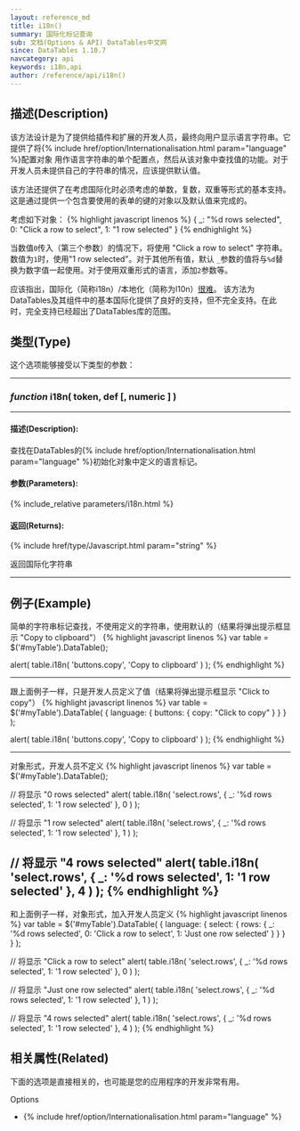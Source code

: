 ```yaml
---
layout: reference_md
title: i18n()
summary: 国际化标记查询
sub: 文档(Options & API) DataTables中文网
since: DataTables 1.10.7
navcategory: api
keywords: i18n,api
author: /reference/api/i18n()
---
```



## 描述(Description)
该方法设计是为了提供给插件和扩展的开发人员，最终向用户显示语言字符串。它提供了将{% include href/option/Internationalisation.html param="language" %}配置对象
用作语言字符串的单个配置点，然后从该对象中查找值的功能。对于开发人员未提供自己的字符串的情况，应该提供默认值。

该方法还提供了在考虑国际化时必须考虑的单数，复数，双重等形式的基本支持。这是通过提供一个包含要使用的表单的键的对象以及默认值来完成的。

考虑如下对象：
{% highlight javascript linenos %}
{
    _: "%d rows selected",
    0: "Click a row to select",
    1: "1 row selected"
}
{% endhighlight %}

当数值`0`传入（第三个参数）的情况下，将使用 "Click a row to select" 字符串。数值为`1`时，使用"1 row selected"。对于其他所有值，默认
`_`参数的值将与`%d`替换为数字值一起使用。对于使用双重形式的语言，添加`2`参数等。

应该指出，国际化（简称i18n）/本地化（简称为l10n）[很难](http://search.cpan.org/dist/Locale-Maketext/lib/Locale/Maketext/TPJ13.pod#A_Localization_Horror_Story:_It_Could_Happen_To_You)。
该方法为DataTables及其组件中的基本国际化提供了良好的支持，但不完全支持。在此时，完全支持已经超出了DataTables库的范围。


## 类型(Type)
这个选项能够接受以下类型的参数：

---
    
### _function_ **i18n( token, def [, numeric ] )**   

---

#### 描述(Description):

查找在DataTables的{% include href/option/Internationalisation.html param="language" %}初始化对象中定义的语言标记。

     
#### 参数(Parameters):
{% include_relative parameters/i18n.html %}

#### 返回(Returns):

{% include href/type/Javascript.html param="string" %}

返回国际化字符串

--- 
    
## 例子(Example)

简单的字符串标记查找，不使用定义的字符串，使用默认的（结果将弹出提示框显示 "Copy to clipboard"）
{% highlight javascript linenos %}
var table = $('#myTable').DataTable();

alert(
    table.i18n( 'buttons.copy', 'Copy to clipboard' )
);
{% endhighlight %}


---

跟上面例子一样，只是开发人员定义了值（结果将弹出提示框显示 "Click to copy"）
{% highlight javascript linenos %}
var table = $('#myTable').DataTable( {
    language: {
        buttons: {
            copy: "Click to copy"
        }
    }
} );

alert(
    table.i18n( 'buttons.copy', 'Copy to clipboard' )
);
{% endhighlight %}



---

对象形式，开发人员不定义
{% highlight javascript linenos %}
var table = $('#myTable').DataTable();
 
// 将显示 "0 rows selected"
alert(
    table.i18n( 'select.rows', {
        _: '%d rows selected',
        1: '1 row selected'
    }, 0 )
);
 
// 将显示 "1 row selected"
alert(
    table.i18n( 'select.rows', {
        _: '%d rows selected',
        1: '1 row selected'
    }, 1 )
);
 
// 将显示 "4 rows selected"
alert(
    table.i18n( 'select.rows', {
        _: '%d rows selected',
        1: '1 row selected'
    }, 4 )
);
{% endhighlight %}
---

和上面例子一样，对象形式，加入开发人员定义
{% highlight javascript linenos %}
var table = $('#myTable').DataTable( {
    language: {
        select: {
            rows: {
                _: '%d rows selected',
                0: 'Click a row to select',
                1: 'Just one row selected'
            }
        }
    }
} );
 
// 将显示 "Click a row to select"
alert(
    table.i18n( 'select.rows', {
        _: '%d rows selected',
        1: '1 row selected'
    }, 0 )
);
 
// 将显示 "Just one row selected"
alert(
    table.i18n( 'select.rows', {
        _: '%d rows selected',
        1: '1 row selected'
    }, 1 )
);
 
// 将显示 "4 rows selected"
alert(
    table.i18n( 'select.rows', {
        _: '%d rows selected',
        1: '1 row selected'
    }, 4 )
);
{% endhighlight %}



## 相关属性(Related)
下面的选项是直接相关的，也可能是您的应用程序的开发非常有用。

Options

- {% include href/option/Internationalisation.html param="language" %}

